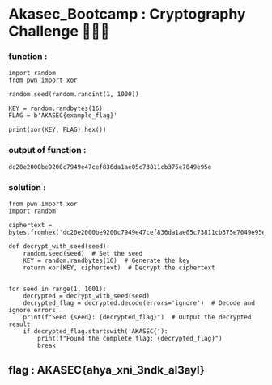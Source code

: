 # Akasec_Bootcamp : Cryptography Challenge 👨🏻‍💻

### function :
```
import random
from pwn import xor

random.seed(random.randint(1, 1000))

KEY = random.randbytes(16)
FLAG = b'AKASEC{example_flag}'

print(xor(KEY, FLAG).hex())
```

### output of function :
```
dc20e2000be9200c7949e47cef836da1ae05c73811cb375e7049e95e
```

### solution : 
```
from pwn import xor
import random

ciphertext = bytes.fromhex('dc20e2000be9200c7949e47cef836da1ae05c73811cb375e7049e95e')

def decrypt_with_seed(seed):
    random.seed(seed)  # Set the seed
    KEY = random.randbytes(16)  # Generate the key
    return xor(KEY, ciphertext)  # Decrypt the ciphertext


for seed in range(1, 1001):
    decrypted = decrypt_with_seed(seed)
    decrypted_flag = decrypted.decode(errors='ignore')  # Decode and ignore errors
    print(f"Seed {seed}: {decrypted_flag}")  # Output the decrypted result
    if decrypted_flag.startswith('AKASEC{'):
        print(f"Found the complete flag: {decrypted_flag}")
        break
```

## flag : AKASEC{ahya_xni_3ndk_al3ayl} 
